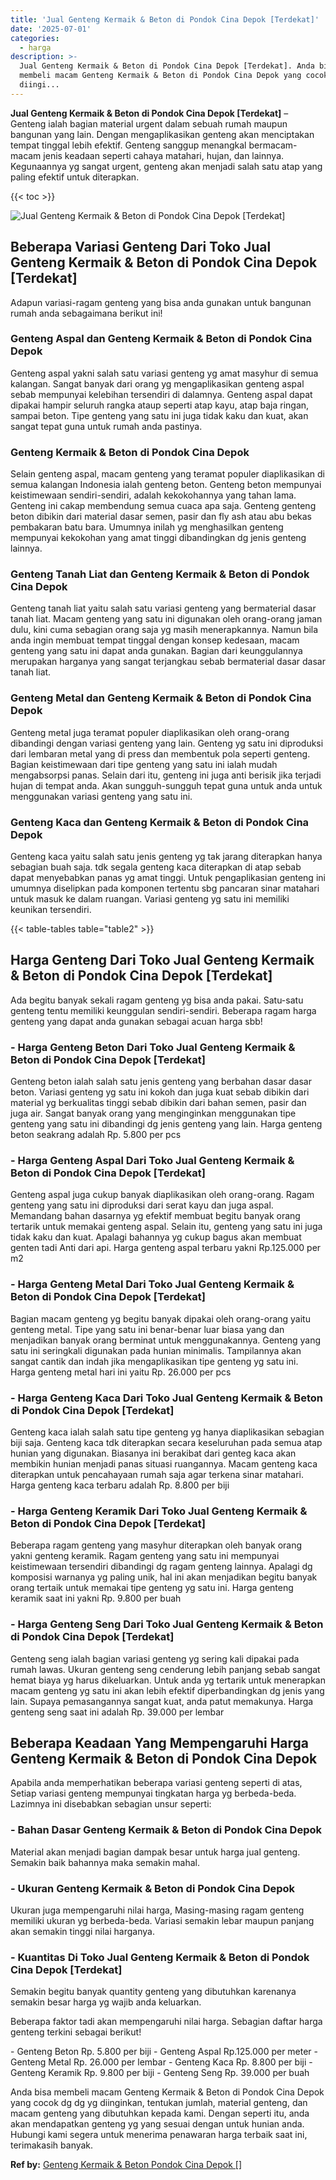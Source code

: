 ```yaml
---
title: 'Jual Genteng Kermaik & Beton di Pondok Cina Depok [Terdekat]'
date: '2025-07-01'
categories:
  - harga
description: >-
  Jual Genteng Kermaik & Beton di Pondok Cina Depok [Terdekat]. Anda bisa
  membeli macam Genteng Kermaik & Beton di Pondok Cina Depok yang cocok dg dg yg
  diingi...
---
```


**Jual Genteng Kermaik & Beton di Pondok Cina Depok \[Terdekat\]** – Genteng ialah bagian material urgent dalam sebuah rumah maupun bangunan yang lain. Dengan mengaplikasikan genteng akan menciptakan tempat tinggal lebih efektif. Genteng sanggup menangkal bermacam-macam jenis keadaan seperti cahaya matahari, hujan, dan lainnya. Kegunaannya yg sangat urgent, genteng akan menjadi salah satu atap yang paling efektif untuk diterapkan.

{{< toc >}}

![Jual Genteng Kermaik & Beton di Pondok Cina Depok [Terdekat]](/images/genteng-minimalis-murah11.png)

## Beberapa Variasi Genteng Dari Toko Jual Genteng Kermaik & Beton di Pondok Cina Depok \[Terdekat\]

Adapun variasi-ragam genteng yang bisa anda gunakan untuk bangunan rumah anda sebagaimana berikut ini!

### Genteng Aspal dan Genteng Kermaik & Beton di Pondok Cina Depok

Genteng aspal yakni salah satu variasi genteng yg amat masyhur di semua kalangan. Sangat banyak dari orang yg mengaplikasikan genteng aspal sebab mempunyai kelebihan tersendiri di dalamnya. Genteng aspal dapat dipakai hampir seluruh rangka ataup seperti atap kayu, atap baja ringan, sampai beton. Tipe genteng yang satu ini juga tidak kaku dan kuat, akan sangat tepat guna untuk rumah anda pastinya.

### Genteng Kermaik & Beton di Pondok Cina Depok

Selain genteng aspal, macam genteng yang teramat populer diaplikasikan di semua kalangan Indonesia ialah genteng beton. Genteng beton mempunyai keistimewaan sendiri-sendiri, adalah kekokohannya yang tahan lama. Genteng ini cakap membendung semua cuaca apa saja. Genteng genteng beton dibikin dari material dasar semen, pasir dan fly ash atau abu bekas pembakaran batu bara. Umumnya inilah yg menghasilkan genteng mempunyai kekokohan yang amat tinggi dibandingkan dg jenis genteng lainnya.

### Genteng Tanah Liat dan Genteng Kermaik & Beton di Pondok Cina Depok

Genteng tanah liat yaitu salah satu variasi genteng yang bermaterial dasar tanah liat. Macam genteng yang satu ini digunakan oleh orang-orang jaman dulu, kini cuma sebagian orang saja yg masih menerapkannya. Namun bila anda ingin membuat tempat tinggal dengan konsep kedesaan, macam genteng yang satu ini dapat anda gunakan. Bagian dari keunggulannya merupakan harganya yang sangat terjangkau sebab bermaterial dasar dasar tanah liat.

### Genteng Metal dan Genteng Kermaik & Beton di Pondok Cina Depok

Genteng metal juga teramat populer diaplikasikan oleh orang-orang dibandingi dengan variasi genteng yang lain. Genteng yg satu ini diproduksi dari lembaran metal yang di press dan membentuk pola seperti genteng. Bagian keistimewaan dari tipe genteng yang satu ini ialah mudah mengabsorpsi panas. Selain dari itu, genteng ini juga anti berisik jika terjadi hujan di tempat anda. Akan sungguh-sungguh tepat guna untuk anda untuk menggunakan variasi genteng yang satu ini.

### Genteng Kaca dan Genteng Kermaik & Beton di Pondok Cina Depok

Genteng kaca yaitu salah satu jenis genteng yg tak jarang diterapkan hanya sebagian buah saja. tdk segala genteng kaca diterapkan di atap sebab dapat menyebabkan panas yg amat tinggi. Untuk pengaplikasian genteng ini umumnya diselipkan pada komponen tertentu sbg pancaran sinar matahari untuk masuk ke dalam ruangan. Variasi genteng yg satu ini memiliki keunikan tersendiri.

{{< table-tables table="table2" >}}

## Harga Genteng Dari Toko Jual Genteng Kermaik & Beton di Pondok Cina Depok \[Terdekat\]

Ada begitu banyak sekali ragam genteng yg bisa anda pakai. Satu-satu genteng tentu memiliki keunggulan sendiri-sendiri. Beberapa ragam harga genteng yang dapat anda gunakan sebagai acuan harga sbb!

### \- Harga Genteng Beton Dari Toko Jual Genteng Kermaik & Beton di Pondok Cina Depok \[Terdekat\]

Genteng beton ialah salah satu jenis genteng yang berbahan dasar dasar beton. Variasi genteng yg satu ini kokoh dan juga kuat sebab dibikin dari material yg berkualitas tinggi sebab dibikin dari bahan semen, pasir dan juga air. Sangat banyak orang yang menginginkan menggunakan tipe genteng yang satu ini dibandingi dg jenis genteng yang lain. Harga genteng beton seakrang adalah Rp. 5.800 per pcs

### \- Harga Genteng Aspal Dari Toko Jual Genteng Kermaik & Beton di Pondok Cina Depok \[Terdekat\]

Genteng aspal juga cukup banyak diaplikasikan oleh orang-orang. Ragam genteng yang satu ini diproduksi dari serat kayu dan juga aspal. Memandang bahan dasarnya yg efektif membuat begitu banyak orang tertarik untuk memakai genteng aspal. Selain itu, genteng yang satu ini juga tidak kaku dan kuat. Apalagi bahannya yg cukup bagus akan membuat genten tadi Anti dari api. Harga genteng aspal terbaru yakni Rp.125.000 per m2

### \- Harga Genteng Metal Dari Toko Jual Genteng Kermaik & Beton di Pondok Cina Depok \[Terdekat\]

Bagian macam genteng yg begitu banyak dipakai oleh orang-orang yaitu genteng metal. Tipe yang satu ini benar-benar luar biasa yang dan menjadikan banyak orang berminat untuk menggunakannya. Genteng yang satu ini seringkali digunakan pada hunian minimalis. Tampilannya akan sangat cantik dan indah jika mengaplikasikan tipe genteng yg satu ini. Harga genteng metal hari ini yaitu Rp. 26.000 per pcs

### \- Harga Genteng Kaca Dari Toko Jual Genteng Kermaik & Beton di Pondok Cina Depok \[Terdekat\]

Genteng kaca ialah salah satu tipe genteng yg hanya diaplikasikan sebagian biji saja. Genteng kaca tdk diterapkan secara keseluruhan pada semua atap hunian yang digunakan. Biasanya ini berakibat dari genteg kaca akan membikin hunian menjadi panas situasi ruangannya. Macam genteng kaca diterapkan untuk pencahayaan rumah saja agar terkena sinar matahari. Harga genteng kaca terbaru adalah Rp. 8.800 per biji

### \- Harga Genteng Keramik Dari Toko Jual Genteng Kermaik & Beton di Pondok Cina Depok \[Terdekat\]

Beberapa ragam genteng yang masyhur diterapkan oleh banyak orang yakni genteng keramik. Ragam genteng yang satu ini mempunyai keistimewaan tersendiri dibandingi dg ragam genteng lainnya. Apalagi dg komposisi warnanya yg paling unik, hal ini akan menjadikan begitu banyak orang tertaik untuk memakai tipe genteng yg satu ini. Harga genteng keramik saat ini yakni Rp. 9.800 per buah

### \- Harga Genteng Seng Dari Toko Jual Genteng Kermaik & Beton di Pondok Cina Depok \[Terdekat\]

Genteng seng ialah bagian variasi genteng yg sering kali dipakai pada rumah lawas. Ukuran genteng seng cenderung lebih panjang sebab sangat hemat biaya yg harus dikeluarkan. Untuk anda yg tertarik untuk menerapkan macam genteng yg satu ini akan lebih efektif diperbandingkan dg jenis yang lain. Supaya pemasangannya sangat kuat, anda patut memakunya. Harga genteng seng saat ini adalah Rp. 39.000 per lembar

## Beberapa Keadaan Yang Mempengaruhi Harga Genteng Kermaik & Beton di Pondok Cina Depok

Apabila anda memperhatikan beberapa variasi genteng seperti di atas, Setiap variasi genteng mempunyai tingkatan harga yg berbeda-beda. Lazimnya ini disebabkan sebagian unsur seperti:

### \- Bahan Dasar Genteng Kermaik & Beton di Pondok Cina Depok

Material akan menjadi bagian dampak besar untuk harga jual genteng. Semakin baik bahannya maka semakin mahal.

### \- Ukuran Genteng Kermaik & Beton di Pondok Cina Depok

Ukuran juga mempengaruhi nilai harga, Masing-masing ragam genteng memiliki ukuran yg berbeda-beda. Variasi semakin lebar maupun panjang akan semakin tinggi nilai harganya.

### \- Kuantitas Di Toko Jual Genteng Kermaik & Beton di Pondok Cina Depok \[Terdekat\]

Semakin begitu banyak quantity genteng yang dibutuhkan karenanya semakin besar harga yg wajib anda keluarkan.

Beberapa faktor tadi akan mempengaruhi nilai harga. Sebagian daftar harga genteng terkini sebagai berikut!

\- Genteng Beton Rp. 5.800 per biji - Genteng Aspal Rp.125.000 per meter - Genteng Metal Rp. 26.000 per lembar - Genteng Kaca Rp. 8.800 per biji - Genteng Keramik Rp. 9.800 per biji - Genteng Seng Rp. 39.000 per buah

Anda bisa membeli macam Genteng Kermaik & Beton di Pondok Cina Depok yang cocok dg dg yg diinginkan, tentukan jumlah, material genteng, dan macam genteng yang dibutuhkan kepada kami. Dengan seperti itu, anda akan mendapatkan genteng yg yang sesuai dengan untuk hunian anda. Hubungi kami segera untuk menerima penawaran harga terbaik saat ini, terimakasih banyak.

**Ref by:**  [Genteng Kermaik & Beton  Pondok Cina Depok []](https://id.wikipedia.org/wiki/Genteng)
